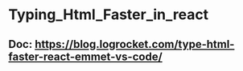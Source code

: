 # Typing_Html_Faster_in_react
## Doc: https://blog.logrocket.com/type-html-faster-react-emmet-vs-code/
